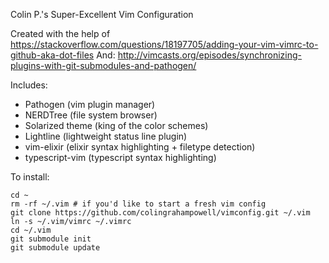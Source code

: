 Colin P.'s Super-Excellent Vim Configuration

Created with the help of https://stackoverflow.com/questions/18197705/adding-your-vim-vimrc-to-github-aka-dot-files
And: http://vimcasts.org/episodes/synchronizing-plugins-with-git-submodules-and-pathogen/

Includes: 

- Pathogen (vim plugin manager)
- NERDTree (file system browser)
- Solarized theme (king of the color schemes)
- Lightline (lightweight status line plugin)
- vim-elixir (elixir syntax highlighting + filetype detection)
- typescript-vim (typescript syntax highlighting)

To install:

```shell
cd ~
rm -rf ~/.vim # if you'd like to start a fresh vim config
git clone https://github.com/colingrahampowell/vimconfig.git ~/.vim
ln -s ~/.vim/vimrc ~/.vimrc
cd ~/.vim
git submodule init
git submodule update
```

